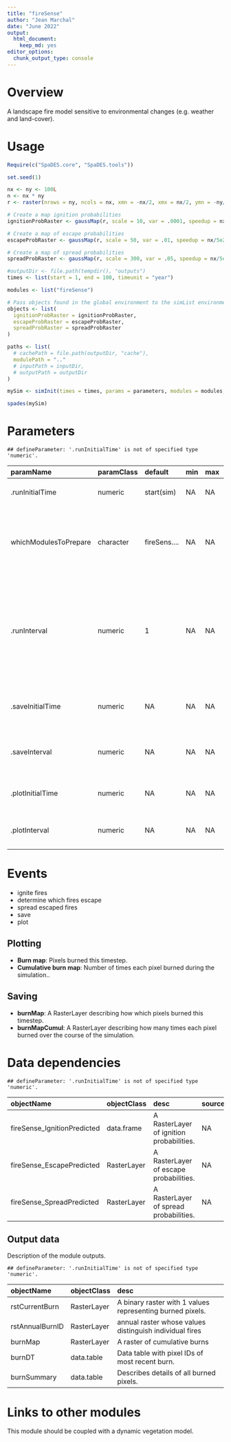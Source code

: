 ```yaml
---
title: "fireSense"
author: "Jean Marchal"
date: "June 2022"
output:
  html_document:
    keep_md: yes
editor_options:
  chunk_output_type: console
---
```




# Overview

A landscape fire model sensitive to environmental changes (e.g. weather and land-cover).

# Usage


```r
Require(c("SpaDES.core", "SpaDES.tools"))

set.seed(1)

nx <- ny <- 100L
n <- nx * ny
r <- raster(nrows = ny, ncols = nx, xmn = -nx/2, xmx = nx/2, ymn = -ny/2, ymx = ny/2)

# Create a map ignition probabilities
ignitionProbRaster <- gaussMap(r, scale = 10, var = .0001, speedup = nx/5e2, inMemory = TRUE)

# Create a map of escape probabilities
escapeProbRaster <- gaussMap(r, scale = 50, var = .01, speedup = nx/5e2, inMemory = TRUE)

# Create a map of spread probabilities
spreadProbRaster <- gaussMap(r, scale = 300, var = .05, speedup = nx/5e2, inMemory = TRUE)

#outputDir <- file.path(tempdir(), "outputs")
times <- list(start = 1, end = 100, timeunit = "year")

modules <- list("fireSense")

# Pass objects found in the global environment to the simList environment
objects <- list(
  ignitionProbRaster = ignitionProbRaster,
  escapeProbRaster = escapeProbRaster,
  spreadProbRaster = spreadProbRaster
)

paths <- list(
  # cachePath = file.path(outputDir, "cache"),
  modulePath = ".."
  # inputPath = inputDir,
  # outputPath = outputDir
)

mySim <- simInit(times = times, params = parameters, modules = modules, objects = objects, paths = paths)

spades(mySim)
```

# Parameters


```
## defineParameter: '.runInitialTime' is not of specified type 'numeric'.
```



|paramName             |paramClass |default      |min |max |paramDesc                                                                                                      |
|:---------------------|:----------|:------------|:---|:---|:--------------------------------------------------------------------------------------------------------------|
|.runInitialTime       |numeric    |start(sim)   |NA  |NA  |time to simulate initial fire                                                                                  |
|whichModulesToPrepare |character  |fireSens.... |NA  |NA  |Which fireSense fit modules to prep? defaults to all 3. Must include ignition                                  |
|.runInterval          |numeric    |1            |NA  |NA  |optional. Interval between two runs of this module, expressed in units of simulation time. By default, 1 year. |
|.saveInitialTime      |numeric    |NA           |NA  |NA  |optional. When to start saving output to a file.                                                               |
|.saveInterval         |numeric    |NA           |NA  |NA  |optional. Interval between save events.                                                                        |
|.plotInitialTime      |numeric    |NA           |NA  |NA  |optional. When to start plotting.                                                                              |
|.plotInterval         |numeric    |NA           |NA  |NA  |optional. Interval between plot events.                                                                        |

# Events

- ignite fires
- determine which fires escape
- spread escaped fires
- save
- plot

## Plotting

- **Burn map**: Pixels burned this timestep.
- **Cumulative burn map**: Number of times each pixel burned during the simulation..

## Saving

- **burnMap**: A RasterLayer describing how which pixels burned this timestep.
- **burnMapCumul**: A RasterLayer describing how many times each pixel burned over the course of the simulation.


# Data dependencies


```
## defineParameter: '.runInitialTime' is not of specified type 'numeric'.
```



|objectName                  |objectClass |desc                                     |sourceURL |
|:---------------------------|:-----------|:----------------------------------------|:---------|
|fireSense_IgnitionPredicted |data.frame  |A RasterLayer of ignition probabilities. |NA        |
|fireSense_EscapePredicted   |RasterLayer |A RasterLayer of escape probabilities.   |NA        |
|fireSense_SpreadPredicted   |RasterLayer |A RasterLayer of spread probabilities.   |NA        |

## Output data

Description of the module outputs.


```
## defineParameter: '.runInitialTime' is not of specified type 'numeric'.
```



|objectName      |objectClass |desc                                                      |
|:---------------|:-----------|:---------------------------------------------------------|
|rstCurrentBurn  |RasterLayer |A binary raster with 1 values representing burned pixels. |
|rstAnnualBurnID |RasterLayer |annual raster whose values distinguish individual fires   |
|burnMap         |RasterLayer |A raster of cumulative burns                              |
|burnDT          |data.table  |Data table with pixel IDs of most recent burn.            |
|burnSummary     |data.table  |Describes details of all burned pixels.                   |

# Links to other modules

This module should be coupled with a dynamic vegetation model.


